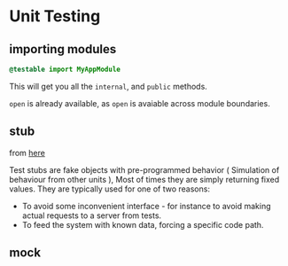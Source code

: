 # Unit Testing

## importing modules
```swift
@testable import MyAppModule
```

This will get you all the `internal`, and `public` methods.

`open` is already available, as `open` is avaiable across module boundaries.

## stub

from [here](https://gaboesquivel.com/blog/2014/unit-testing-mocks-stubs-and-spies/)

Test stubs are fake objects with pre-programmed behavior ( Simulation of
behaviour from other units ), Most of times they are simply returning fixed
values. They are typically used for one of two reasons:

* To avoid some inconvenient interface - for instance to avoid making actual requests to a server from tests.
* To feed the system with known data, forcing a specific code path.

## mock
